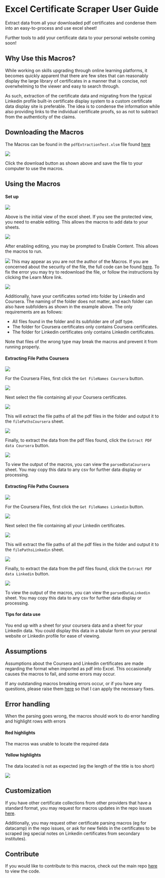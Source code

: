 # Excel Certificate Scraper User Guide

Extract data from all your downloaded pdf certificates and condense them into an easy-to-process and use excel sheet!

Further tools to add your certificate data to your personal website coming soon!

## Why Use this Macros?
While working on skills upgrading through online learning platforms, it becomes quickly apparent that there are few sites that can reasonably display the large library of certificates in a manner that is concise, not overwhelming to the viewer and easy to search through.

As such, extraction of the certificate data and migrating from the typical Linkedin profile built-in certificate display system to a custom certificate data display site is preferable. The idea is to condense the information while also providing links to the individual certificate proofs, so as not to subtract from the authenticity of the claims.

## Downloading the Macros

The Macros can be found in the `pdfExtractionTest.xlsm` file found [here](https://github.com/AmeliaTYR/certificate-data-scraper/blob/main/pdfExtractionTest.xlsm)

![](/images/download1File.png)

Click the download button as shown above and save the file to your computer to use the macros.

## Using the Macros

#### Set up

![](/images/1EnableEditing.png)

Above is the initial view of the excel sheet. If you see the protected view, you need to enable editing. This allows the macros to add data to your sheets. 

![](/images/3EnableContent.png)

After enabling editing, you may be prompted to Enable Content. This allows the macros to run.

![](/images/2LearnMoreError.png)
This may appear as you are not the author of the Macros. If you are concerned about the security of the file, the full code can be found [here](https://github.com/AmeliaTYR/certificate-data-scraper/blob/main/VBAcode.txt). To fix the error you may try to redownload the file, or follow the instructions by clicking the Learn More link.

![](/images/15Subfolders.png)

Additionally, have your certificates sorted into folder by Linkedin and Coursera. The naming of the folder does not matter, and each folder can also have subfolders as shown in the example above. The only requirements are as follows:

- All files found in the folder and its subfolder are of pdf type. 
- The folder for Coursera certificates only contains Coursera certificates.
- The folder for Linkedin certificates only contains Linkedin certificates.

Note that files of the wrong type may break the macros and prevent it from running properly.

#### Extracting File Paths Coursera

![](/images/4CouseraGetNames.png)

For the Coursera Files, first click the `Get FileNames Coursera` button. 

![](/images/5CouseraSelectFolder.png)

Next select the file containing all your Coursera certificates. 

![](/images/6CouseraNamesFound.png)

This will extract the file paths of all the pdf files in the folder and output it to the `filePathsCoursera` sheet. 

![](/images/7ExtractDataCoursera.png)

Finally, to extract the data from the pdf files found, click the `Extract PDF data Coursera` button.

![](/images/8OutputAndErrorHandling.png)

To view the output of the macros, you can view the `parsedDataCoursera` sheet. You may copy this data to any csv for further data display or processing.

#### Extracting File Paths Coursera

![](/images/9GetNamesLinkedin.png)

For the Coursera Files, first click the `Get FileNames Linkedin` button. 

![](/images/10LinkedinSelectFolder.png)

Next select the file containing all your Linkedin certificates. 

![](/images/11LinkedinNamesFound.png)

This will extract the file paths of all the pdf files in the folder and output it to the `filePathsLinkedin` sheet. 

![](/images/12ExtractDataLinkedin.png)

Finally, to extract the data from the pdf files found, click the `Extract PDF data Linkedin` button.

![](/images/13OutputAndErrorHandling.png)

To view the output of the macros, you can view the `parsedDataLinkedin` sheet. You may copy this data to any csv for further data display or processing.


#### Tips for data use
You end up with a sheet for your coursera data
and a sheet for your Linkedin data. You could display this data in a tabular form on your persnal website or Linkedin profile for ease of viewing.


## Assumptions
Assumptions about the Coursera and Linkedin certificates are made regarding the format when imported as pdf into Excel. This occasionally causes the macros to fail, and some errors may occur. 

If any outstanding macros breaking errors occur, or if you have any questions, please raise them [here](https://github.com/AmeliaTYR/certificate-data-scraper/issues/new/choose) so that I can apply the necessary fixes.

## Error handling
When the parsing goes wrong, the macros should work to do error handling and highlight rows with errors

#### Red highlights
The macros was unable to locate the required data

#### Yellow highlights
The data located is not as expected (eg the length of the title is too short)

![](/images/14ErrorYellowExample.png)

## Customization
If you have other certificate collections from other providers that have a standard format, you may request for macros updates in the repo issues [here](https://github.com/AmeliaTYR/certificate-data-scraper/issues/new/choose). 

Additionally, you may request other certificate parsing macros (eg for datacamp) in the repo issues, or ask for new fields in the certificates to be scraped (eg special notes on Linkedin certificates from secondary institutes).

## Contribute
If you would like to contribute to this macros, check out the main repo [here](https://github.com/AmeliaTYR/certificate-data-scraper) to view the code.
